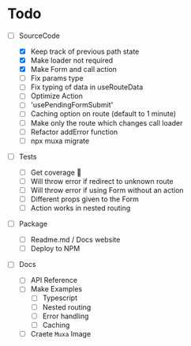 # Todo

- [ ] SourceCode

  - [x] Keep track of previous path state
  - [x] Make loader not required
  - [x] Make Form and call action
  - [ ] Fix params type
  - [ ] Fix typing of data in useRouteData
  - [ ] Optimize Action
  - [ ] 'usePendingFormSubmit'
  - [ ] Caching option on route (default to 1 minute)
  - [ ] Make only the route which changes call loader
  - [ ] Refactor addError function
  - [ ] npx muxa migrate

- [ ] Tests

  - [ ] Get coverage 🤣
  - [ ] Will throw error if redirect to unknown route
  - [ ] Will throw error if using Form without an action
  - [ ] Different props given to the Form
  - [ ] Action works in nested routing

- [ ] Package

  - [ ] Readme.md / Docs website
  - [ ] Deploy to NPM

- [ ] Docs
  - [ ] API Reference
  - [ ] Make Examples
    - [ ] Typescript
    - [ ] Nested routing
    - [ ] Error handling
    - [ ] Caching
  - [ ] Craete `Muxa` Image
